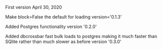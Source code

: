 First version April 30, 2020

Make block=False the default for loading
version='0.1.3'

Added Postgres functionality
version '0.2.0'

Added dbcrossbar fast bulk loads to postgres making it much 
faster than SQlite rather than much slower as before
version '0.3.0'
